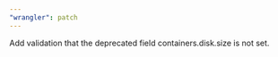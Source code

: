 ```yaml
---
"wrangler": patch
---
```


Add validation that the deprecated field containers.disk.size is not set.
